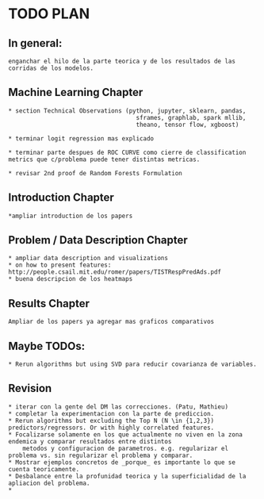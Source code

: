 # TODO PLAN

## In general:
	enganchar el hilo de la parte teorica y de los resultados de las corridas de los modelos.


## Machine Learning Chapter

	* section Technical Observations (python, jupyter, sklearn, pandas, 
										sframes, graphlab, spark mllib, 
										theano, tensor flow, xgboost)
	
	* terminar logit regression mas explicado

	* terminar parte despues de ROC CURVE como cierre de classification metrics que c/problema puede tener distintas metricas.

	* revisar 2nd proof de Random Forests Formulation

	 

## Introduction Chapter
	*ampliar introduction de los papers

## Problem / Data Description Chapter
 	* ampliar data description and visualizations
 	* on how to present features: http://people.csail.mit.edu/romer/papers/TISTRespPredAds.pdf 
 	* buena descripcion de los heatmaps

## Results Chapter
	Ampliar de los papers ya agregar mas graficos comparativos





## Maybe TODOs:
	* Rerun algorithms but using SVD para reducir covarianza de variables.
	


## Revision
	* iterar con la gente del DM las correcciones. (Patu, Mathieu)
	* completar la experimentacion con la parte de prediccion.
	* Rerun algorithms but excluding the Top N (N \in {1,2,3}) predictors/regressors. Or with highly correlated features.
	* Focalizarse solamente en los que actualmente no viven en la zona endemica y comparar resultados entre distintos 
		metodos y configuracion de parametros. e.g. regularizar el problema vs. sin regularizar el problema y comparar.
	* Mostrar ejemplos concretos de _porque_ es importante lo que se cuenta teoricamente.
	* Desbalance entre la profunidad teorica y la superficialidad de la apliacion del problema.
	*  